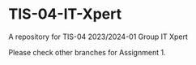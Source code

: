 # TIS-04-IT-Xpert
A repository for TIS-04 2023/2024-01 Group IT Xpert

Please check other branches for Assignment 1.
